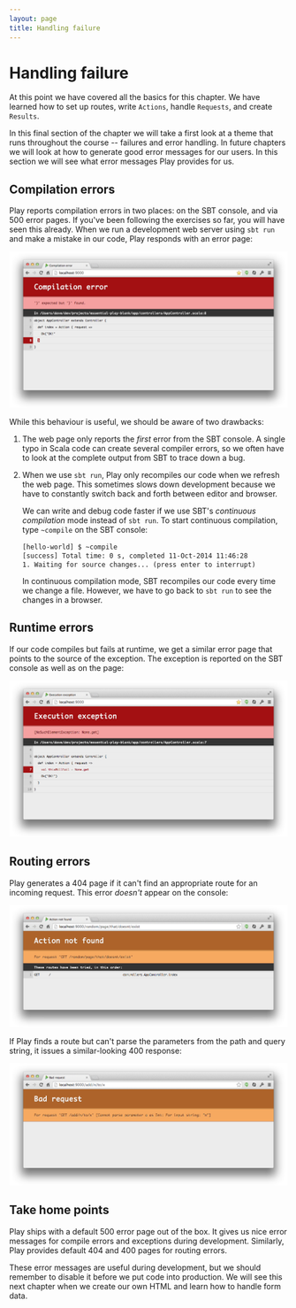 ```yaml
---
layout: page
title: Handling failure
---
```


# Handling failure

At this point we have covered all the basics for this chapter. We have learned how to set up routes, write `Actions`, handle `Requests`, and create `Results`.

In this final section of the chapter we will take a first look at a theme that runs throughout the course -- failures and error handling. In future chapters we will look at how to generate good error messages for our users. In this section we will see what error messages Play provides for us.

## Compilation errors

Play reports compilation errors in two places: on the SBT console, and via 500 error pages. If you've been following the exercises so far, you will have seen this already. When we run a development web server using `sbt run` and make a mistake in our code, Play responds with an error page:

![Internal error: Play's compilation error 500 page](compile-error.png)

While this behaviour is useful, we should be aware of two drawbacks:

 1. The web page only reports the *first* error from the SBT console. A single typo in Scala code can create several compiler errors, so we often have to look at the complete output from SBT to trace down a bug.

 2. When we use `sbt run`, Play only recompiles our code when we refresh the web page. This sometimes slows down development because we have to constantly switch back and forth between editor and browser.

    We can write and debug code faster if we use SBT's *continuous compilation* mode instead of `sbt run`. To start continuous compilation, type `~compile` on the SBT console:

    ~~~
    [hello-world] $ ~compile
    [success] Total time: 0 s, completed 11-Oct-2014 11:46:28
    1. Waiting for source changes... (press enter to interrupt)
    ~~~

    In continuous compilation mode, SBT recompiles our code every time we change a file. However, we have to go back to `sbt run` to see the changes in a browser.

## Runtime errors

If our code compiles but fails at runtime, we get a similar error page that points to the source of the exception. The exception is reported on the SBT console as well as on the page:

![Internal error: Play's default error 500 page](internal-error.png)

## Routing errors

Play generates a 404 page if it can't find an appropriate route for an incoming request. This error *doesn't* appear on the console:

![Not found: Play's 404 routing error page](not-found-error.png)

If Play finds a route but can't parse the parameters from the path and query string, it issues a similar-looking 400 response:

![Bad request: Play's 400 routing error page](bad-request-error.png)


## Take home points

Play ships with a default 500 error page out of the box. It gives us nice error messages for compile errors and exceptions during development. Similarly, Play provides default 404 and 400 pages for routing errors.

These error messages are useful during development, but we should remember to disable it before we put code into production. We will see this next chapter when we create our own HTML and learn how to handle form data.
